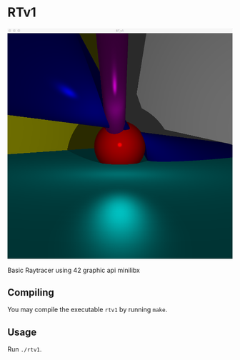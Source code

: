 # RTv1

![screenshot](/screenshot/rtv1.png?raw=true)

Basic Raytracer using 42 graphic api minilibx

## Compiling

You may compile the executable `rtv1` by running `make`.

## Usage

Run `./rtv1`.
